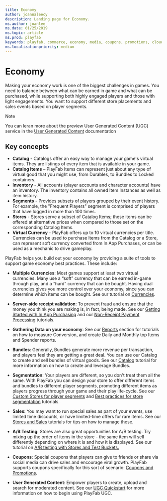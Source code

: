 ```yaml
---
title: Economy
author: joannaleecy
description: Landing page for Economy.
ms.author: joanlee
ms.date: 01/25/2019
ms.topic: article
ms.prod: playfab
keywords: playfab, commerce, economy, media, coupons, promotions, cloudscript
ms.localizationpriority: medium
---
```


# Economy

Making your economy work is one of the biggest challenges in games. You need to balance between what can be earned in game and what can be purchased, while supporting both highly engaged players and those with light engagements. You want to support different store placements and sales events based on player segments.

> [!NOTE]
> You can leran more about the preview User Generated Content (UGC) service in the [User Generated Content](../ugc/index.md) documentation

## Key concepts 

* **Catalog** - Catalogs offer an easy way to manage your game's virtual items. They are listings of every item that is available in your game.
* **Catalog Items** – PlayFab Items can represent just about any type of virtual good that you might use, from Durables, to Bundles to Locked containers.
* **Inventory** - All accounts (player accounts and character accounts) have an inventory. The inventory contains all owned Item Instances as well as item history.
* **Segments** - Provides subsets of players grouped by their event history. For example, the "Frequent Players" segment is comprised of players that have logged in more than 100 times. 
* **Stores** - Stores serve a subset of Catalog Items; these items can be offered at alternative prices when compared to those set on the corresponding Catalog Items.  
* **Virtual Currency** - PlayFab offers up to 10 virtual currencies per title. Currencies can be used to purchase Items from the Catalog or a Store, can represent soft currency converted from In App Purchases, or can be used as a mechanic to drive gameplay.

PlayFab helps you build out your economy by providing a suite of tools to support game economy best practices. These include:

* **Multiple Currencies**: Most games support at least two virtual currencies. Many use a “soft” currency that can be earned in-game through play, and a “hard” currency that can be bought. Having dual currencies gives you more control over your economy, since you can determine which items can be bought. See our tutorial on [Currencies](currencies.md).

* **Server-side receipt validation**: To prevent fraud and ensure that the money you think you are making is, in fact, being made. See our [Getting Started with In App Purchasing](getting-started-with-unity-iap-android.md) and our [Non-Receipt Payment Processing](non-receipt-payment-processing.md) tutorials.

* **Gathering Data on your economy**: See our [Reports](../../analytics/reports/index.md) section for tutorials on how to measure Conversion, and create Daily and Monthly top Items and Spender reports.

* **Bundles**: Generally, Bundles generate more revenue per transaction, and players feel they are getting a great deal. You can use our Catalog to create and sell bundles of virtual goods. See our [Catalog](../items/catalogs.md) tutorial for more information on how to create and leverage Bundles.

* **Segmentation**: Your players are different, so you don't treat them all the same. With PlayFab you can design your store to offer different items and bundles to different player segments, promoting different items as players progress through your game and their play life-cycle. See our [Custom Stores for player segments](../stores/custom-stores-for-player-segments.md) and [Best practices for store segmentation](../stores/best-practices-for-store-segmentation.md) tutorials.

* **Sales**: You may want to run special sales as part of your events, use limited time discounts, or have limited-time offers for rare items. See our [Stores and Sales](../stores/stores-and-sales.md) tutorials for tips on how to manage these.  

* **A/B Testing**: Stores are also great opportunities for A/B testing. Try mixing up the order of items in the store - the same item will sell differently depending on where it is and how it is displayed. See our tutorial on [A/B testing with Stores and Test Buckets.](../../analytics/ab-testing/ab-testing-with-stores-and-test-buckets.md)

* **Coupons**: Special coupons that players can give to friends or share via social media can drive sales and encourage viral growth. PlayFab supports coupons specifically for this sort of scenario:  [Coupons and Promotions](coupons-and-promotions.md).

* **User Generated Content**: Empower players to create, upload and search for moderated content. See our [UGC Quickstart](../ugc/quickstart.md) for more information on how to begin using PlayFab UGC.
